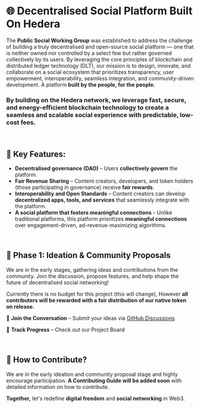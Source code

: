 # :globe_with_meridians: Decentralised Social Platform Built On Hedera
The **Public Social Working Group** was established to address the challenge of building a truly decentralised and open-source social platform — one that is neither owned nor controlled by a select few but rather governed collectively by its users. By leveraging the core principles of blockchain and distributed ledger technology (DLT), our mission is to design, innovate, and collaborate on a social ecosystem that prioritizes transparency, user empowerment, interoperability, seamless integration, and community-driven development. A platform **built by the people, for the people.**

### By building on the Hedera network, we leverage fast, secure, and energy-efficient blockchain technology to create a seamless and scalable social experience with predictable, low-cost fees.

&nbsp; 

## :key:  Key Features:

* **Decentralised governance (DAO)** – Users **collectively govern** the platform.
* **Fair Revenue Sharing** – Content creators, developers, and token holders (those participating in governance) receive **fair rewards**.
* **Interoperability and Open Standards** – Content creators can develop **decentralized apps, tools, and services** that seamlessly integrate with the platform.
* **A social platform that fosters meaningful connections** - Unlike traditional platforms, this platform prioritizes **meaningful connections** over engagement-driven, ad-revenue-maximizing algorithms.


&nbsp; 

## 🚀  Phase 1: Ideation & Community Proposals
We are in the early stages, gathering ideas and contributions from the community. Join the discussion, propose features, and help shape the future of decentralised social networking!

Currently there is no budget for this project (this will change), However **all contributers will be rewarded with a fair distribution of our native token on release.**

💬  **Join the Conversation** – Submit your ideas via [GitHub Discussions](https://github.com/Dav-Webber/Public-Social/discussions)

📌  **Track Progress** – Check out our Project Board


&nbsp; 

## :hammer:  How to Contribute?
We are in the early ideation and community proposal stage and highly encourage participation. **A Contributing Guide will be added soon** with detailed information on how to contribute.





**Together,** let's redefine **digital freedom** and **social networking** in Web3.

